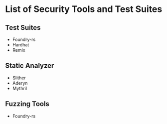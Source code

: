 # List of Security Tools and Test Suites


## Test Suites
- Foundry-rs
- Hardhat
- Remix

## Static Analyzer
- Slither
- Aderyn
- Mythril

## Fuzzing Tools
- Foundry-rs
